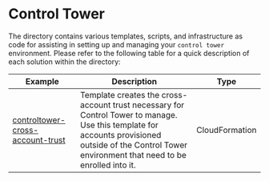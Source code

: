 # Control Tower

The directory contains various templates, scripts, and infrastructure as code for assisting in setting up and managing your `control tower` environment. Please refer to the following table for a quick description of each solution within the directory:

| Example | Description | Type |
| --------------- | ----------- | ---- |
| [controltower-cross-account-trust](./cloudformation/controltower-cross-account-trust) | Template creates the cross-account trust necessary for Control Tower to manage. Use this template for accounts provisioned outside of the Control Tower environment that need to be enrolled into it. | CloudFormation |
